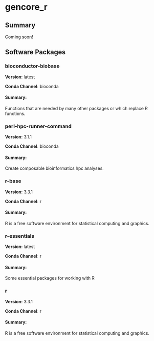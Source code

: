 # gencore_r
## Summary

Coming soon!

## Software Packages

### bioconductor-biobase
**Version:** latest

**Conda Channel:** bioconda

#### Summary:
Functions that are needed by many other packages or which replace R functions.



### perl-hpc-runner-command
**Version:** 3.1.1

**Conda Channel:** bioconda

#### Summary:
Create composable bioinformatics hpc analyses.



### r-base
**Version:** 3.3.1

**Conda Channel:** r

#### Summary:
R is a free software environment for statistical computing and graphics.



### r-essentials
**Version:** latest

**Conda Channel:** r

#### Summary:
Some essential packages for working with R



### r
**Version:** 3.3.1

**Conda Channel:** r

#### Summary:
R is a free software environment for statistical computing and graphics.



